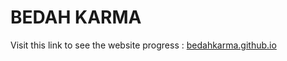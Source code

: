 # BEDAH KARMA
Visit this link to see the website progress : <a href="bedahkarma.github.io">bedahkarma.github.io</a>